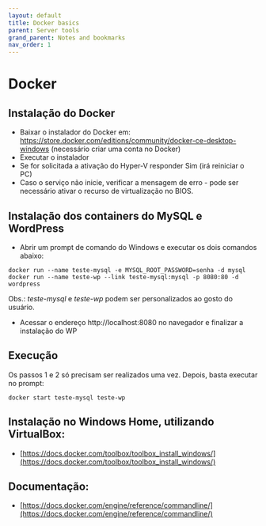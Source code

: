 ```yaml
---
layout: default
title: Docker basics
parent: Server tools
grand_parent: Notes and bookmarks
nav_order: 1
---
```


# Docker

## Instalação do Docker

+ Baixar o instalador do Docker em: https://store.docker.com/editions/community/docker-ce-desktop-windows
(necessário criar uma conta no Docker)
+ Executar o instalador
+ Se for solicitada a ativação do Hyper-V responder Sim (irá reiniciar o PC)
+ Caso o serviço não inicie, verificar a mensagem de erro - pode ser necessário ativar o recurso de virtualização no BIOS.

## Instalação dos containers do MySQL e WordPress

+ Abrir um prompt de comando do Windows e executar os dois comandos abaixo:

```
docker run --name teste-mysql -e MYSQL_ROOT_PASSWORD=senha -d mysql
docker run --name teste-wp --link teste-mysql:mysql -p 8080:80 -d wordpress
```

Obs.: *teste-mysql* e *teste-wp* podem ser personalizados ao gosto do usuário.

+ Acessar o endereço http://localhost:8080 no navegador e finalizar a instalação do WP

## Execução

Os passos 1 e 2 só precisam ser realizados uma vez. Depois, basta executar no prompt:

`docker start teste-mysql teste-wp`

## Instalação no Windows Home, utilizando VirtualBox:

+ [https://docs.docker.com/toolbox/toolbox_install_windows/](https://docs.docker.com/toolbox/toolbox_install_windows/)


## Documentação:

+ [https://docs.docker.com/engine/reference/commandline/](https://docs.docker.com/engine/reference/commandline/)
